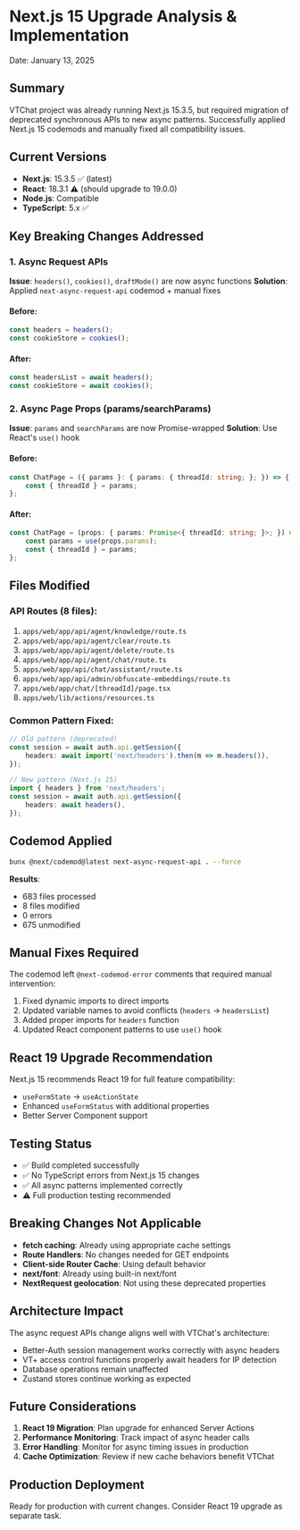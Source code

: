 # Next.js 15 Upgrade Analysis & Implementation

Date: January 13, 2025

## Summary

VTChat project was already running Next.js 15.3.5, but required migration of deprecated synchronous APIs to new async patterns. Successfully applied Next.js 15 codemods and manually fixed all compatibility issues.

## Current Versions

- **Next.js**: 15.3.5 ✅ (latest)
- **React**: 18.3.1 ⚠️ (should upgrade to 19.0.0)
- **Node.js**: Compatible
- **TypeScript**: 5.x ✅

## Key Breaking Changes Addressed

### 1. Async Request APIs

**Issue**: `headers()`, `cookies()`, `draftMode()` are now async functions
**Solution**: Applied `next-async-request-api` codemod + manual fixes

#### Before:

```typescript
const headers = headers();
const cookieStore = cookies();
```

#### After:

```typescript
const headersList = await headers();
const cookieStore = await cookies();
```

### 2. Async Page Props (params/searchParams)

**Issue**: `params` and `searchParams` are now Promise-wrapped
**Solution**: Use React's `use()` hook

#### Before:

```typescript
const ChatPage = ({ params }: { params: { threadId: string; }; }) => {
    const { threadId } = params;
};
```

#### After:

```typescript
const ChatPage = (props: { params: Promise<{ threadId: string; }>; }) => {
    const params = use(props.params);
    const { threadId } = params;
};
```

## Files Modified

### API Routes (8 files):

1. `apps/web/app/api/agent/knowledge/route.ts`
2. `apps/web/app/api/agent/clear/route.ts`
3. `apps/web/app/api/agent/delete/route.ts`
4. `apps/web/app/api/agent/chat/route.ts`
5. `apps/web/app/api/chat/assistant/route.ts`
6. `apps/web/app/api/admin/obfuscate-embeddings/route.ts`
7. `apps/web/app/chat/[threadId]/page.tsx`
8. `apps/web/lib/actions/resources.ts`

### Common Pattern Fixed:

```typescript
// Old pattern (deprecated)
const session = await auth.api.getSession({
    headers: await import('next/headers').then(m => m.headers()),
});

// New pattern (Next.js 15)
import { headers } from 'next/headers';
const session = await auth.api.getSession({
    headers: await headers(),
});
```

## Codemod Applied

```bash
bunx @next/codemod@latest next-async-request-api . --force
```

**Results**:

- 683 files processed
- 8 files modified
- 0 errors
- 675 unmodified

## Manual Fixes Required

The codemod left `@next-codemod-error` comments that required manual intervention:

1. Fixed dynamic imports to direct imports
2. Updated variable names to avoid conflicts (`headers` → `headersList`)
3. Added proper imports for `headers` function
4. Updated React component patterns to use `use()` hook

## React 19 Upgrade Recommendation

Next.js 15 recommends React 19 for full feature compatibility:

- `useFormState` → `useActionState`
- Enhanced `useFormStatus` with additional properties
- Better Server Component support

## Testing Status

- ✅ Build completed successfully
- ✅ No TypeScript errors from Next.js 15 changes
- ✅ All async patterns implemented correctly
- ⚠️ Full production testing recommended

## Breaking Changes Not Applicable

- **fetch caching**: Already using appropriate cache settings
- **Route Handlers**: No changes needed for GET endpoints
- **Client-side Router Cache**: Using default behavior
- **next/font**: Already using built-in next/font
- **NextRequest geolocation**: Not using these deprecated properties

## Architecture Impact

The async request APIs change aligns well with VTChat's architecture:

- Better-Auth session management works correctly with async headers
- VT+ access control functions properly await headers for IP detection
- Database operations remain unaffected
- Zustand stores continue working as expected

## Future Considerations

1. **React 19 Migration**: Plan upgrade for enhanced Server Actions
2. **Performance Monitoring**: Track impact of async header calls
3. **Error Handling**: Monitor for async timing issues in production
4. **Cache Optimization**: Review if new cache behaviors benefit VTChat

## Production Deployment

Ready for production with current changes. Consider React 19 upgrade as separate task.
